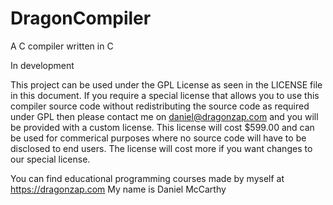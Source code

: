 # DragonCompiler
A C compiler written in C

In development

This project can be used under the GPL License as seen in the LICENSE file in this document. If you require a special license that allows you to use this compiler source code without redistributing the source code as required under GPL then please contact me on daniel@dragonzap.com and you will be provided with a custom license. This license will cost $599.00 and can be used for commerical purposes where no source code will have to be disclosed to end users. The license will cost more if you want changes to our special license.

You can find educational programming courses made by myself at https://dragonzap.com
My name is Daniel McCarthy
